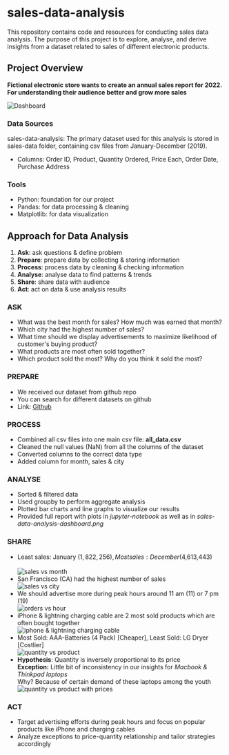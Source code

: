 # sales-data-analysis
This repository contains code and resources for conducting sales data analysis. The purpose of this project is to explore, analyse, and derive insights from a dataset related to sales of different electronic products.
## Project Overview

**Fictional electronic store wants to create an annual sales report for 2022. For understanding their audience better and grow more sales**

![Dashboard](sales-data-analysis-dashboard.png)

###  Data Sources

sales-data-analysis: The primary dataset used for this analysis is stored in sales-data folder, containing csv files from January-December (2019).

  - Columns: Order ID, Product, Quantity Ordered, Price Each, Order Date, Purchase Address

### Tools

- Python: foundation for our project
- Pandas: for data processing & cleaning
- Matplotlib: for data visualization

## Approach for Data Analysis
1. **Ask**: ask questions & define problem
2. **Prepare**: prepare data by collecting & storing information
3. **Process**: process data by cleaning & checking information
4. **Analyse**: analyse data to find patterns & trends
5. **Share**: share data with audience
6. **Act**: act on data & use analysis results

### ASK
- What was the best month for sales? How much was earned that month?
- Which city had the highest number of sales?
- What time should we display advertisements to maximize likelihood of customer's buying product?
- What products are most often sold together?
- Which product sold the most? Why do you think it sold the most?

### PREPARE
- We received our dataset from github repo
- You can search for different datasets on github
- Link: [Github](https://github.com/)

### PROCESS
- Combined all csv files into one main csv file: **all_data.csv**
- Cleaned the null values (NaN) from all the columns of the dataset
- Converted columns to the correct data type
- Added column for month, sales & city

### ANALYSE
- Sorted & filtered data
- Used groupby to perform aggregate analysis
- Plotted bar charts and line graphs to visualize our results
- Provided full report with plots in *jupyter-notebook* as well as in *sales-data-analysis-dashboard.png*

### SHARE
- Least sales: January ($1,822,256), Most sales: December ($4,613,443)<br /><br />
  ![sales vs month](sales-vs-month.png)
- San Francisco (CA) had the highest number of sales<br />
  ![sales vs city](sales-vs-city.png)
- We should advertise more during peak hours around 11 am (11) or 7 pm (19)<br />
  ![orders vs hour](orders-vs-hour.png)
- iPhone & lightning charging cable are 2 most sold products which are often bought together<br />
  ![iphone & lightning charging cable](iphone-lightning-charging-cable.png)
- Most Sold: AAA-Batteries (4 Pack) [Cheaper], Least Sold: LG Dryer [Costlier]<br />
  ![quantity vs product](quantity-vs-product.png)
- **Hypothesis**: Quantity is inversely proportional to its price<br />
  **Exception:** 
  Little bit of inconsistency in our insights for *Macbook & Thinkpad laptops*<br />
  Why? Because of certain demand of these laptops among the youth<br />
  ![quantity vs product with prices](quantity-vs-product-with-prices.png)

### ACT
- Target advertising efforts during peak hours and focus on popular products like iPhone and charging cables
- Analyze exceptions to price-quantity relationship and tailor strategies accordingly
